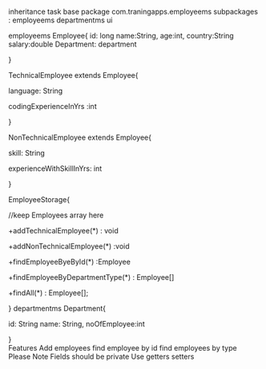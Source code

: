 inheritance task
base package com.traningapps.employeems
subpackages :
employeems
departmentms
ui

employeems
Employee{
id: long
name:String,
age:int,
country:String
salary:double
Department: department

}


TechnicalEmployee extends Employee{

language: String

codingExperienceInYrs :int

}


NonTechnicalEmployee extends Employee{

skill: String

experienceWithSkillInYrs: int

}


EmployeeStorage{

//keep Employees array here

+addTechnicalEmployee(*) : void

+addNonTechnicalEmployee(*) :void

+findEmployeeByeById(*) :Employee

+findEmployeeByDepartmentType(*) : Employee[]

+findAll(*) : Employee[];


}
departmentms
Department{

id: String
name: String,
noOfEmployee:int


}                  
Features
Add employees
find employee by id
find employees by type
Please Note
Fields should be private
Use getters setters